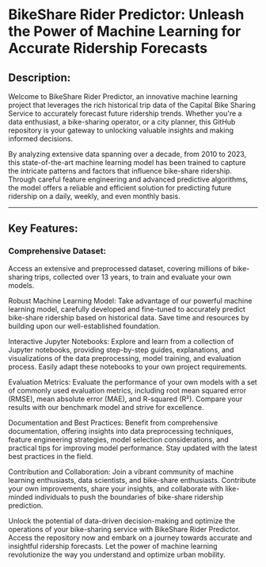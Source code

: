 # BikeShare Rider Predictor: Unleash the Power of Machine Learning for Accurate Ridership Forecasts

## Description:
Welcome to BikeShare Rider Predictor, an innovative machine learning project that leverages the rich historical trip data of the Capital Bike Sharing Service to accurately forecast future ridership trends. Whether you're a data enthusiast, a bike-sharing operator, or a city planner, this GitHub repository is your gateway to unlocking valuable insights and making informed decisions.

By analyzing extensive data spanning over a decade, from 2010 to 2023, this state-of-the-art machine learning model has been trained to capture the intricate patterns and factors that influence bike-share ridership. Through careful feature engineering and advanced predictive algorithms, the model offers a reliable and efficient solution for predicting future ridership on a daily, weekly, and even monthly basis.

----------------------------------------------------------------------------------------------------------------------
## Key Features:

### Comprehensive Dataset: 
Access an extensive and preprocessed dataset, covering millions of bike-sharing trips, collected over 13 years, to train and evaluate your own models.

Robust Machine Learning Model: Take advantage of our powerful machine learning model, carefully developed and fine-tuned to accurately predict bike-share ridership based on historical data. Save time and resources by building upon our well-established foundation.

Interactive Jupyter Notebooks: Explore and learn from a collection of Jupyter notebooks, providing step-by-step guides, explanations, and visualizations of the data preprocessing, model training, and evaluation process. Easily adapt these notebooks to your own project requirements.

Evaluation Metrics: Evaluate the performance of your own models with a set of commonly used evaluation metrics, including root mean squared error (RMSE), mean absolute error (MAE), and R-squared (R²). Compare your results with our benchmark model and strive for excellence.

Documentation and Best Practices: Benefit from comprehensive documentation, offering insights into data preprocessing techniques, feature engineering strategies, model selection considerations, and practical tips for improving model performance. Stay updated with the latest best practices in the field.

Contribution and Collaboration: Join a vibrant community of machine learning enthusiasts, data scientists, and bike-share enthusiasts. Contribute your own improvements, share your insights, and collaborate with like-minded individuals to push the boundaries of bike-share ridership prediction.

Unlock the potential of data-driven decision-making and optimize the operations of your bike-sharing service with BikeShare Rider Predictor. Access the repository now and embark on a journey towards accurate and insightful ridership forecasts. Let the power of machine learning revolutionize the way you understand and optimize urban mobility.
